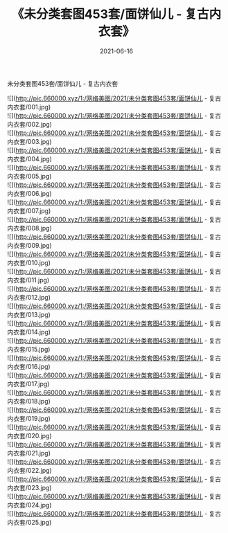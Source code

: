 ﻿---
layout: post
title:  《未分类套图453套/面饼仙儿 - 复古内衣套》
date:   2021-06-16
img: http://pic.660000.xyz/1:/网络美图/2021/未分类套图453套/面饼仙儿 - 复古内衣套/000.jpg
categories: [美女, 清纯, 唯美]
---

未分类套图453套/面饼仙儿 - 复古内衣套

 ![](http://pic.660000.xyz/1:/网络美图/2021/未分类套图453套/面饼仙儿 - 复古内衣套/001.jpg) <br>![](http://pic.660000.xyz/1:/网络美图/2021/未分类套图453套/面饼仙儿 - 复古内衣套/002.jpg) <br>![](http://pic.660000.xyz/1:/网络美图/2021/未分类套图453套/面饼仙儿 - 复古内衣套/003.jpg) <br>![](http://pic.660000.xyz/1:/网络美图/2021/未分类套图453套/面饼仙儿 - 复古内衣套/004.jpg) <br>![](http://pic.660000.xyz/1:/网络美图/2021/未分类套图453套/面饼仙儿 - 复古内衣套/005.jpg) <br>![](http://pic.660000.xyz/1:/网络美图/2021/未分类套图453套/面饼仙儿 - 复古内衣套/006.jpg) <br>![](http://pic.660000.xyz/1:/网络美图/2021/未分类套图453套/面饼仙儿 - 复古内衣套/007.jpg) <br>![](http://pic.660000.xyz/1:/网络美图/2021/未分类套图453套/面饼仙儿 - 复古内衣套/008.jpg) <br>![](http://pic.660000.xyz/1:/网络美图/2021/未分类套图453套/面饼仙儿 - 复古内衣套/009.jpg) <br>![](http://pic.660000.xyz/1:/网络美图/2021/未分类套图453套/面饼仙儿 - 复古内衣套/010.jpg) <br>![](http://pic.660000.xyz/1:/网络美图/2021/未分类套图453套/面饼仙儿 - 复古内衣套/011.jpg) <br>![](http://pic.660000.xyz/1:/网络美图/2021/未分类套图453套/面饼仙儿 - 复古内衣套/012.jpg) <br>![](http://pic.660000.xyz/1:/网络美图/2021/未分类套图453套/面饼仙儿 - 复古内衣套/013.jpg) <br>![](http://pic.660000.xyz/1:/网络美图/2021/未分类套图453套/面饼仙儿 - 复古内衣套/014.jpg) <br>![](http://pic.660000.xyz/1:/网络美图/2021/未分类套图453套/面饼仙儿 - 复古内衣套/015.jpg) <br>![](http://pic.660000.xyz/1:/网络美图/2021/未分类套图453套/面饼仙儿 - 复古内衣套/016.jpg) <br>![](http://pic.660000.xyz/1:/网络美图/2021/未分类套图453套/面饼仙儿 - 复古内衣套/017.jpg) <br>![](http://pic.660000.xyz/1:/网络美图/2021/未分类套图453套/面饼仙儿 - 复古内衣套/018.jpg) <br>![](http://pic.660000.xyz/1:/网络美图/2021/未分类套图453套/面饼仙儿 - 复古内衣套/019.jpg) <br>![](http://pic.660000.xyz/1:/网络美图/2021/未分类套图453套/面饼仙儿 - 复古内衣套/020.jpg) <br>![](http://pic.660000.xyz/1:/网络美图/2021/未分类套图453套/面饼仙儿 - 复古内衣套/021.jpg) <br>![](http://pic.660000.xyz/1:/网络美图/2021/未分类套图453套/面饼仙儿 - 复古内衣套/022.jpg) <br>![](http://pic.660000.xyz/1:/网络美图/2021/未分类套图453套/面饼仙儿 - 复古内衣套/023.jpg) <br>![](http://pic.660000.xyz/1:/网络美图/2021/未分类套图453套/面饼仙儿 - 复古内衣套/024.jpg) <br>![](http://pic.660000.xyz/1:/网络美图/2021/未分类套图453套/面饼仙儿 - 复古内衣套/025.jpg) <br>